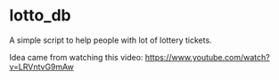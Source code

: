 # lotto_db
A simple script to help people with lot of lottery tickets.

Idea came from watching this video: https://www.youtube.com/watch?v=LRVntvG9mAw
